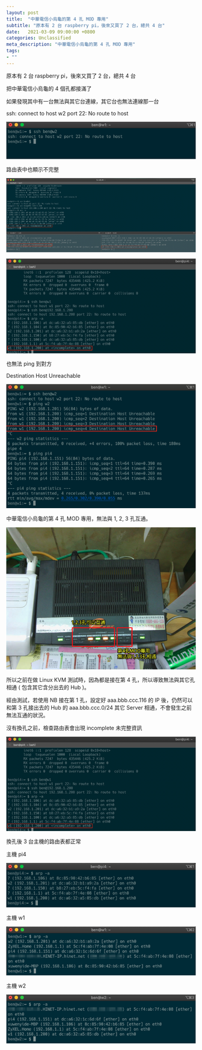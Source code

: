 ```yaml
---
layout: post
title:  "中華電信小烏龜的第 4 孔 MOD 專用"
subtitle: "原本有 2 台 raspberry pi，後來又買了 2 台，總共 4 台"
date:   2021-03-09 09:00:00 +0800
categories: Unclassified
meta_description: "中華電信小烏龜的第 4 孔 MOD 專用"
tags:
- ""
---
```


原本有 2 台 raspberry pi，後來又買了 2 台，總共 4 台

把中華電信小烏龜的 4 個孔都接滿了

如果發現其中有一台無法與其它台連線，其它台也無法連線那一台

ssh: connect to host w2 port 22: No route to host

![](/images/medium/1__6mdgMmflwyUw__XhgBUt4zw.png)

路由表中也顯示不完整

![](/images/medium/1__WUM8XT1Um6IbFF__9jm46lw.png)

![](/images/medium/1__nzinEKAOATIqs4WuhdW1Pg.png)

也無法 ping 到對方

Destination Host Unreachable

![](/images/medium/1__4nO0BACOxUO0Ukk8HMK5aw.png)

中華電信小烏龜的第 4 孔 MOD 專用，無法與 1, 2, 3 孔互通。

![](/images/medium/1__fnAjp7fv4GxNFjJJe6H8Fw.png)

所以之前在做 Linux KVM 測試時，因為都是接在第 4 孔，所以導致無法與其它孔相通 ( 包含其它含分出去的 Hub )。

經由測試，若使用 NB 接在第 1 孔，設定好 aaa.bbb.ccc.116 的 IP 後，仍然可以和第 3 孔接出去的 Hub 的 aaa.bbb.ccc.0/24 其它 Server 相通，不會發生之前無法互通的狀況。

沒有換孔之前，檢查路由表會出現 incomplete 未完整資訊

![](/images/medium/1__G9c8ByLIJ5I__tYEYcSNj3g.png)

換孔後 3 台主機的路由表都正常

主機 pi4

![](/images/medium/1__SP__Jv__DnYC__DoxTcNd4x__A.png)

主機 w1

![](/images/medium/1__NEigFQW1izmVTWq34VSGGg.png)

主機 w2

![](/images/medium/1__9k__IeMG25vZRO5UMW2PzgA.png)